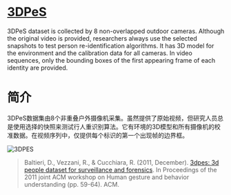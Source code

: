 # [3DPeS](http://www.openvisor.org/3dpes.asp)

3DPeS dataset is collected by 8 non-overlapped outdoor cameras. Although the original video is provided, researchers always use the selected snapshots to test person re-identification algorithms. It has 3D model for the environment and the calibration data for all cameras. In video sequences, only the bounding boxes of the first appearing frame of each identity are provided.

# 简介

3DPeS数据集由8个非重叠户外摄像机采集。虽然提供了原始视频，但研究人员总是使用选择的快照来测试行人重识别算法。它有环境的3D模型和所有摄像机的校准数据。在视频序列中，仅提供每个标识的第一个出现帧的边界框。

![3DPES](imgs\eg_3DPeS.png)

>Baltieri, D., Vezzani, R., & Cucchiara, R. (2011, December). [3dpes: 3d people dataset for surveillance and forensics](https://www.docin.com/p-1513004738.html). In Proceedings of the 2011 joint ACM workshop on Human gesture and behavior understanding (pp. 59-64). ACM.